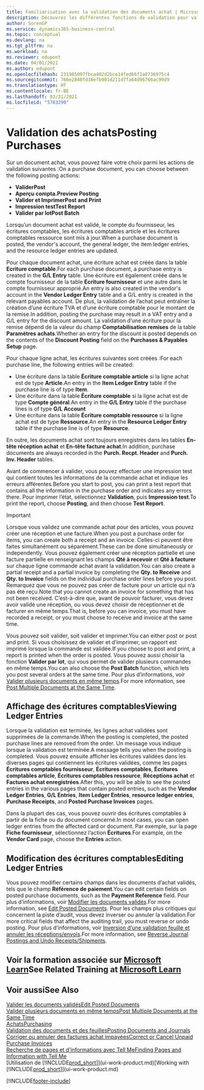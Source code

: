 ```yaml
---
title: Familiarisation avec la validation des documents achat | Microsoft Docs
description: Découvrez les différentes fonctions de validation pour valider les documents achat et comment mettre à jour les documents validés.
author: SorenGP
ms.service: dynamics365-business-central
ms.topic: conceptual
ms.devlang: na
ms.tgt_pltfrm: na
ms.workload: na
ms.reviewer: edupont
ms.date: 04/01/2021
ms.author: edupont
ms.openlocfilehash: 231985097fbca402d2bce14fed66f1a8736975c4
ms.sourcegitcommit: 766e2840fd16efb901d211d7fa64d96766ac99d9
ms.translationtype: HT
ms.contentlocale: fr-BE
ms.lasthandoff: 03/31/2021
ms.locfileid: "5783299"
---
```

# <a name="posting-purchases"></a><span data-ttu-id="45a11-103">Validation des achats</span><span class="sxs-lookup"><span data-stu-id="45a11-103">Posting Purchases</span></span>
<span data-ttu-id="45a11-104">Sur un document achat, vous pouvez faire votre choix parmi les actions de validation suivantes :</span><span class="sxs-lookup"><span data-stu-id="45a11-104">On a purchase document, you can choose between the following posting actions:</span></span>

* <span data-ttu-id="45a11-105">**Valider**</span><span class="sxs-lookup"><span data-stu-id="45a11-105">**Post**</span></span>
* <span data-ttu-id="45a11-106">**Aperçu compta.**</span><span class="sxs-lookup"><span data-stu-id="45a11-106">**Preview Posting**</span></span>
* <span data-ttu-id="45a11-107">**Valider et Imprimer**</span><span class="sxs-lookup"><span data-stu-id="45a11-107">**Post and Print**</span></span>
* <span data-ttu-id="45a11-108">**Impression test**</span><span class="sxs-lookup"><span data-stu-id="45a11-108">**Test Report**</span></span>
* <span data-ttu-id="45a11-109">**Valider par lot**</span><span class="sxs-lookup"><span data-stu-id="45a11-109">**Post Batch**</span></span>

<span data-ttu-id="45a11-110">Lorsqu’un document achat est validé, le compte du fournisseur, les écritures comptables, les écritures comptables article et les écritures comptables ressource sont mis à jour.</span><span class="sxs-lookup"><span data-stu-id="45a11-110">When a purchase document is posted, the vendor's account, the general ledger, the item ledger entries, and the resource ledger entries  are updated.</span></span>

<span data-ttu-id="45a11-111">Pour chaque document achat, une écriture achat est créée dans la table **Ecriture comptable**.</span><span class="sxs-lookup"><span data-stu-id="45a11-111">For each purchase document, a purchase entry is created in the **G/L Entry** table.</span></span> <span data-ttu-id="45a11-112">Une écriture est également créée dans le compte fournisseur de la table **Ecriture fournisseur** et une autre dans le compte fournisseur approprié.</span><span class="sxs-lookup"><span data-stu-id="45a11-112">An entry is also created in the vendor's account in the **Vendor Ledger Entry** table and a G/L entry is created in the relevant payables account.</span></span> <span data-ttu-id="45a11-113">De plus, la validation de l’achat peut entraîner la création d’une écriture TVA et d’une écriture comptable pour le montant de la remise.</span><span class="sxs-lookup"><span data-stu-id="45a11-113">In addition, posting the purchase may result in a VAT entry and a G/L entry for the discount amount.</span></span> <span data-ttu-id="45a11-114">La validation d’une écriture pour la remise dépend de la valeur du champ **Comptabilisation remises** de la table **Paramètres achats**.</span><span class="sxs-lookup"><span data-stu-id="45a11-114">Whether an entry for the discount is posted depends on the contents of the **Discount Posting** field on the **Purchases & Payables Setup** page.</span></span>

<span data-ttu-id="45a11-115">Pour chaque ligne achat, les écritures suivantes sont créées :</span><span class="sxs-lookup"><span data-stu-id="45a11-115">For each purchase line, the following entries will be created:</span></span>
- <span data-ttu-id="45a11-116">Une écriture dans la table **Écriture comptable article** si la ligne achat est de type **Article**.</span><span class="sxs-lookup"><span data-stu-id="45a11-116">An entry in the **Item Ledger Entry** table if the purchase line is of type **Item**.</span></span>
- <span data-ttu-id="45a11-117">Une écriture dans la table **Écriture comptable** si la ligne achat est de type **Compte général**.</span><span class="sxs-lookup"><span data-stu-id="45a11-117">An entry in the **G/L Entry** table if the purchase lines is of type **G/L Account**</span></span>
- <span data-ttu-id="45a11-118">Une écriture dans la table **Écriture comptable ressource** si la ligne achat est de type **Ressource**.</span><span class="sxs-lookup"><span data-stu-id="45a11-118">An entry in the **Resource Ledger Entry** table if the purchase line is of type **Resource**.</span></span>

<span data-ttu-id="45a11-119">En outre, les documents achat sont toujours enregistrés dans les tables **En-tête réception achat** et **En-tête facture achat**.</span><span class="sxs-lookup"><span data-stu-id="45a11-119">In addition, purchase documents are always recorded in the **Purch. Recpt. Header** and **Purch. Inv. Header** tables.</span></span>

<span data-ttu-id="45a11-120">Avant de commencer à valider, vous pouvez effectuer une impression test qui contient toutes les informations de la commande achat et indique les erreurs afférentes.</span><span class="sxs-lookup"><span data-stu-id="45a11-120">Before you start to post, you can print a test report that contains all the information in the purchase order and indicates any errors there.</span></span> <span data-ttu-id="45a11-121">Pour imprimer l’état, sélectionnez **Validation**, puis **Impression test**.</span><span class="sxs-lookup"><span data-stu-id="45a11-121">To print the report, choose **Posting**, and then choose **Test Report**.</span></span>

> [!IMPORTANT]  
>   <span data-ttu-id="45a11-122">Lorsque vous validez une commande achat pour des articles, vous pouvez créer une réception et une facture.</span><span class="sxs-lookup"><span data-stu-id="45a11-122">When you post a purchase order for items, you can create both a receipt and an invoice.</span></span> <span data-ttu-id="45a11-123">Celles-ci peuvent être faites simultanément ou séparément.</span><span class="sxs-lookup"><span data-stu-id="45a11-123">These can be done simultaneously or independently.</span></span> <span data-ttu-id="45a11-124">Vous pouvez également créer une réception partielle et une facture partielle en renseignant les champs **Qté à recevoir** et **Qté à facturer** sur chaque ligne commande achat avant la validation.</span><span class="sxs-lookup"><span data-stu-id="45a11-124">You can also create a partial receipt and a partial invoice by completing the **Qty. to Receive** and **Qty. to Invoice** fields on the individual purchase order lines before you post.</span></span> <span data-ttu-id="45a11-125">Remarquez que vous ne pouvez pas créer de facture pour un article qui n’a pas été reçu.</span><span class="sxs-lookup"><span data-stu-id="45a11-125">Note that you cannot create an invoice for something that has not been received.</span></span> <span data-ttu-id="45a11-126">C’est-à-dire que, avant de pouvoir facturer, vous devez avoir validé une réception, ou vous devez choisir de réceptionner et de facturer en même temps.</span><span class="sxs-lookup"><span data-stu-id="45a11-126">That is, before you can invoice, you must have recorded a receipt, or you must choose to receive and invoice at the same time.</span></span>

<span data-ttu-id="45a11-127">Vous pouvez soit valider, soit valider et imprimer.</span><span class="sxs-lookup"><span data-stu-id="45a11-127">You can either post or post and print.</span></span> <span data-ttu-id="45a11-128">Si vous choisissez de valider et d’imprimer, un rapport est imprimé lorsque la commande est validée.</span><span class="sxs-lookup"><span data-stu-id="45a11-128">If you choose to post and print, a report is printed when the order is posted.</span></span> <span data-ttu-id="45a11-129">Vous pouvez aussi choisir la fonction **Valider par lot**, qui vous permet de valider plusieurs commandes en même temps.</span><span class="sxs-lookup"><span data-stu-id="45a11-129">You can also choose the **Post Batch** function, which lets you post several orders at the same time.</span></span> <span data-ttu-id="45a11-130">Pour plus d’informations, voir [Valider plusieurs documents en même temps](ui-batch-posting.md).</span><span class="sxs-lookup"><span data-stu-id="45a11-130">For more information, see [Post Multiple Documents at the Same Time](ui-batch-posting.md).</span></span>

## <a name="viewing-ledger-entries"></a><span data-ttu-id="45a11-131">Affichage des écritures comptables</span><span class="sxs-lookup"><span data-stu-id="45a11-131">Viewing Ledger Entries</span></span>
<span data-ttu-id="45a11-132">Lorsque la validation est terminée, les lignes achat validées sont supprimées de la commande.</span><span class="sxs-lookup"><span data-stu-id="45a11-132">When the posting is completed, the posted purchase lines are removed from the order.</span></span> <span data-ttu-id="45a11-133">Un message vous indique lorsque la validation est terminée.</span><span class="sxs-lookup"><span data-stu-id="45a11-133">A message tells you when the posting is completed.</span></span> <span data-ttu-id="45a11-134">Vous pouvez ensuite afficher les écritures validées dans les diverses pages qui contiennent les écritures validées, comme les pages **Écritures comptables fournisseur**, **Écritures comptables**, **Écritures comptables article**, **Écritures comptables ressource**, **Réceptions achat** et **Factures achat enregistrées**.</span><span class="sxs-lookup"><span data-stu-id="45a11-134">After this, you will be able to see the posted entries in the various pages that contain posted entries, such as the **Vendor Ledger Entries**, **G/L Entries**, **Item Ledger Entries**, **resource ledger entries**, **Purchase Receipts**, and **Posted Purchase Invoices** pages.</span></span>

<span data-ttu-id="45a11-135">Dans la plupart des cas, vous pouvez ouvrir des écritures comptables à partir de la fiche ou du document concerné.</span><span class="sxs-lookup"><span data-stu-id="45a11-135">In most cases, you can open ledger entries from the affected card or document.</span></span> <span data-ttu-id="45a11-136">Par exemple, sur la page **Fiche fournisseur**, sélectionnez l’action **Écritures**.</span><span class="sxs-lookup"><span data-stu-id="45a11-136">For example, on the **Vendor Card** page, choose the **Entries** action.</span></span>

## <a name="editing-ledger-entries"></a><span data-ttu-id="45a11-137">Modification des écritures comptables</span><span class="sxs-lookup"><span data-stu-id="45a11-137">Editing Ledger Entries</span></span>
<span data-ttu-id="45a11-138">Vous pouvez modifier certains champs dans les documents d’achat validés, tels que le champ **Référence de paiement**.</span><span class="sxs-lookup"><span data-stu-id="45a11-138">You can edit certain fields on posted purchase documents, such as the **Payment Reference** field.</span></span> <span data-ttu-id="45a11-139">Pour plus d’informations, voir [Modifier les documents validés](across-edit-posted-document.md).</span><span class="sxs-lookup"><span data-stu-id="45a11-139">For more information, see [Edit Posted Documents](across-edit-posted-document.md).</span></span> <span data-ttu-id="45a11-140">Pour les champs plus critiques qui concernent la piste d’audit, vous devez inverser ou annuler la validation.</span><span class="sxs-lookup"><span data-stu-id="45a11-140">For more critical fields that affect the auditing trail, you must reverse or undo posting.</span></span> <span data-ttu-id="45a11-141">Pour plus d’informations, voir [Inversion d’une validation feuille et annuler les réceptions/envois](finance-how-reverse-journal-posting.md).</span><span class="sxs-lookup"><span data-stu-id="45a11-141">For more information, see [Reverse Journal Postings and Undo Receipts/Shipments](finance-how-reverse-journal-posting.md).</span></span>

## <a name="see-related-training-at-microsoft-learn"></a><span data-ttu-id="45a11-142">Voir la formation associée sur [Microsoft Learn](/learn/modules/receive-invoice-dynamics-d365-business-central/index)</span><span class="sxs-lookup"><span data-stu-id="45a11-142">See Related Training at [Microsoft Learn](/learn/modules/receive-invoice-dynamics-d365-business-central/index)</span></span>

## <a name="see-also"></a><span data-ttu-id="45a11-143">Voir aussi</span><span class="sxs-lookup"><span data-stu-id="45a11-143">See Also</span></span>
[<span data-ttu-id="45a11-144">Valider les documents validés</span><span class="sxs-lookup"><span data-stu-id="45a11-144">Edit Posted Documents</span></span>](across-edit-posted-document.md)  
[<span data-ttu-id="45a11-145">Valider plusieurs documents en même temps</span><span class="sxs-lookup"><span data-stu-id="45a11-145">Post Multiple Documents at the Same Time</span></span>](ui-batch-posting.md)  
[<span data-ttu-id="45a11-146">Achats</span><span class="sxs-lookup"><span data-stu-id="45a11-146">Purchasing</span></span>](purchasing-manage-purchasing.md)  
[<span data-ttu-id="45a11-147">Validation des documents et des feuilles</span><span class="sxs-lookup"><span data-stu-id="45a11-147">Posting Documents and Journals</span></span>](ui-post-documents-journals.md)  
[<span data-ttu-id="45a11-148">Corriger ou annuler des factures achat impayées</span><span class="sxs-lookup"><span data-stu-id="45a11-148">Correct or Cancel Unpaid Purchase Invoices</span></span>](purchasing-how-correct-cancel-unpaid-purchase-invoices.md)  
[<span data-ttu-id="45a11-149">Recherche de pages et d’informations avec Tell Me</span><span class="sxs-lookup"><span data-stu-id="45a11-149">Finding Pages and Information with Tell Me</span></span>](ui-search.md)  
<span data-ttu-id="45a11-150">[Utilisation de [!INCLUDE[prod_short](includes/prod_short.md)]](ui-work-product.md)</span><span class="sxs-lookup"><span data-stu-id="45a11-150">[Working with [!INCLUDE[prod_short](includes/prod_short.md)]](ui-work-product.md)</span></span>


[!INCLUDE[footer-include](includes/footer-banner.md)]
